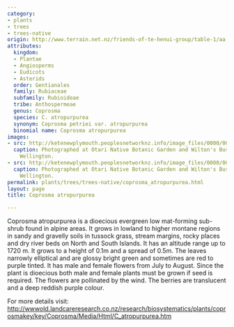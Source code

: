 ```yaml
---
category:
- plants
- trees
- trees-native
origin: http://www.terrain.net.nz/friends-of-te-henui-group/table-1/aa.html
attributes:
  kingdom:
  - Plantae
  - Angiosperms
  - Eudicots
  - Asterids
  order: Gentianales
  family: Rubiaceae
  subfamily: Rubioideae
  tribe: Anthospermeae
  genus: Coprosma
  species: C. atropurpurea
  synonym: Coprosma petriei var. atropurpurea
  binomial name: Coprosma atropurpurea
images:
- src: http://ketenewplymouth.peoplesnetworknz.info/image_files/0000/0003/2094/Coprosma_atropurpurea-002.JPG
  caption: Photographed at Otari Native Botanic Garden and Wilton's Bush Reserve.
    Wellington. 
- src: http://ketenewplymouth.peoplesnetworknz.info/image_files/0000/0003/2089/Coprosma_atropurpurea.JPG
  caption: Photographed at Otari Native Botanic Garden and Wilton's Bush Reserve.
    Wellington.
permalink: plants/trees/trees-native/coprosma_atropurpurea.html
layout: page
title: Coprosma atropurpurea

---
```

Coprosma atropurpurea is a dioecious evergreen low mat-forming sub-shrub found in alpine areas. It grows in lowland to higher montane regions in sandy and gravelly soils in tussock grass, stream margins, rocky places and dry river beds on North and South Islands. It has an altitude range up to 1720 m. It grows to a height of 0.1m and a spread of 0.5m. The leaves narrowly elliptical and are glossy bright green and sometimes are red to purple tinted. It has male and female flowers from July to August. Since the plant is dioecious both male and female plants must be grown if seed is required. The flowers are pollinated by the wind. The berries are translucent and a deep reddish purple colour.

For more details visit: <a href="http://wwwold.landcareresearch.co.nz/research/biosystematics/plants/coprosmakey/key/Coprosma/Media/Html/C_atropurpurea.htm" target="_blank">http://wwwold.landcareresearch.co.nz/research/biosystematics/plants/coprosmakey/key/Coprosma/Media/Html/C_atropurpurea.htm</a>
